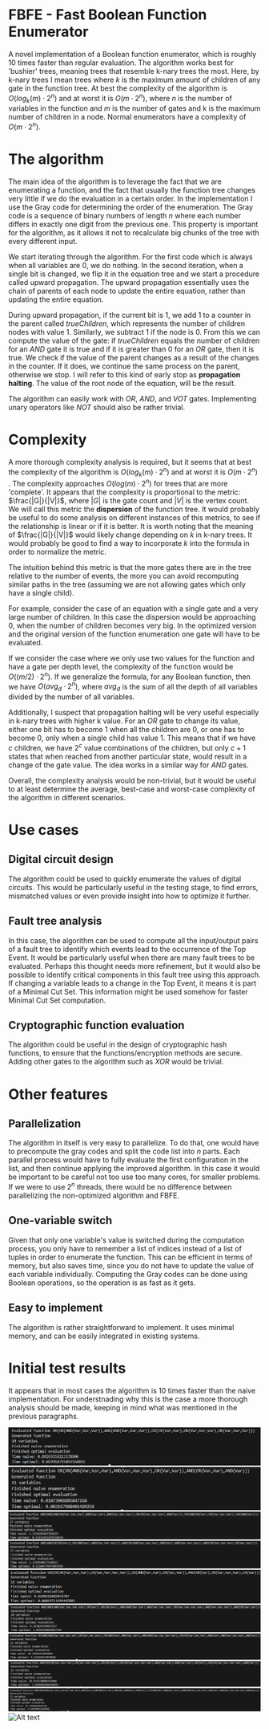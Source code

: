 
# FBFE - Fast Boolean Function Enumerator

A novel implementation of a Boolean function enumerator, which is roughly 10 times faster than regular evaluation. The algorithm works best for 'bushier' trees, meaning trees that resemble k-nary trees the most. Here, by k-nary trees I mean trees where $k$ is the maximum amount of children of any gate in the function tree. At best the complexity of the algorithm is $O(log_k(m) \cdot 2^n)$ and at worst it is $O(m \cdot 2^n)$, where $n$ is the number of variables in the function and $m$ is the number of gates and k is the maximum number of children in a node. Normal enumerators have a complexity of $O(m \cdot 2^n)$.

# The algorithm
The main idea of the algorithm is to leverage the fact that we are enumerating a function, and the fact that usually the function tree changes very little if we do the evaluation in a certain order. In the implementation I use the Gray code for determining the order of the enumeration. The Gray code is a sequence of binary numbers of length $n$ where each number differs in exactly one digit from the previous one. This property is important for the algorithm, as it allows it not to recalculate big chunks of the tree with every different input.

We start iterating through the algorithm. For the first code which is always when all variables are 0, we do nothing. In the second iteration, when a single bit is changed, we flip it in the equation tree and we start a procedure called upward propagation. The upward propagation essentially uses the chain of parents of each node to update the entire equation, rather than updating the entire equation.

During upward propagation, if the current bit is $1$, we add 1 to a counter in the parent called $trueChildren$, which represents the number of children nodes with value $1$. Similarly, we subtract $1$ if the node is 0. From this we can compute the value of the gate: if $trueChildren$ equals the number of children for an $AND$ gate it is true and if it is greater than 0 for an $OR$ gate, then it is true. We check if the value of the parent changes as a result of the changes in the counter. If it does, we continue the same process on the parent, otherwise we stop. I will refer to this kind of early stop as **propagation halting**. The value of the root node of the equation, will be the result.

The algorithm can easily work with $OR$, $AND$, and $VOT$ gates. Implementing unary operators like $NOT$ should also be rather trivial.

# Complexity

A more thorough complexity analysis is required, but it seems that at best the complexity of the algorithm is $O(log_k(m) \cdot 2^n)$ and at worst it is $O(m \cdot 2^n)$ . The complexity approaches $O(log(m) \cdot 2^n)$ for trees that are more 'complete'. It appears that the complexity is proportional to the metric: $\frac{|G|}{|V|}$, where $|G|$ is the gate count and $|V|$ is the vertex count. We will call this metric the **dispersion** of the function tree. It would probably be useful to do some analysis on different instances of this metrics, to see if the relationship is linear or if it is better.  It is worth noting that the meaning of $\frac{|G|}{|V|}$ would likely change depending on $k$ in k-nary trees. It would probably be good to find a way to incorporate $k$ into the formula in order to normalize the metric.

The intuition behind this metric is that the more gates there are in the tree relative to the number of events, the more you can avoid recomputing similar paths in the tree (assuming we are not allowing gates which only have a single child).

For example, consider the case of an equation with a single gate and a very large number of children. In this case the dispersion would be approaching $0$, when the number of children becomes very big. In the optimized version and the original version of the function enumeration one gate will have to be evaluated.

If we consider the case where we only use two values for the function and have a gate per depth level, the complexity of the function would be $O((m/2) \cdot 2^n)$. If we generalize the formula, for any Boolean function, then we have $O(avg_d \cdot 2^n)$, where $avg_d$ is the sum of all the depth of all variables divided by the number of all variables.

Additionally, I suspect that propagation halting will be very useful especially in k-nary trees with higher k value. For an $OR$ gate to change its value, either one bit has to become $1$ when all the children are $0$, or one has to become $0$, only when a single child has value $1$. This means that if we have $c$ children, we have $2^c$ value combinations of the children, but only $c + 1$ states that when reached from another particular state, would result in a change of the gate value. The idea works in a similar way for $AND$ gates.

Overall, the complexity analysis would be non-trivial, but it would be useful to at least determine the average, best-case and worst-case complexity of the algorithm in different scenarios.

# Use cases

## Digital circuit design
The algorithm could be used to quickly enumerate the values of digital circuits. This would be particularly useful in the testing stage, to find errors, mismatched values or even provide insight into how to optimize it further.

## Fault tree analysis
In this case, the algorithm can be used to compute all the input/output pairs of a fault tree to identify which events lead to the occurrence of the Top Event. It would be particularly useful when there are many fault trees to be evaluated. Perhaps this thought needs more refinement, but it would also be possible to identify critical components in this fault tree using this approach. If changing a variable leads to a change in the Top Event, it means it is part of a Minimal Cut Set. This information might be used somehow for faster Minimal Cut Set computation.

## Cryptographic function evaluation

The algorithm could be useful in the design of cryptographic hash functions, to ensure that the functions/encryption methods are secure. Adding other gates to the algorithm such as $XOR$ would be trivial.
# Other features

## Parallelization

The algorithm in itself is very easy to parallelize. To do that, one would have to precompute the gray codes and split the code list into $n$ parts. Each parallel process would have to fully evaluate the first configuration in the list, and then continue applying the improved algorithm. In this case it would be important to be careful not too use too many cores,  for smaller problems. If we were to use $2^n$ threads, there would be no difference between parallelizing the non-optimized algorithm and FBFE.

## One-variable switch

Given that only one variable's value is switched during the computation process, you only have to remember a list of indices instead of a list of tuples in order to enumerate the function. This can be efficient in terms of memory, but also saves time, since you do not have to update the value of each variable individually. Computing the Gray codes can be done using Boolean operations, so the operation is as fast as it gets.

## Easy to implement
The algorithm is rather straightforward to implement. It uses minimal memory, and can be easily integrated in existing systems.

# Initial test results

It appears that in most cases the algorithm is 10 times faster than the naive implementation. For understnading why this is the case a more thorough analysis should be made, keeping in mind what was mentioned in the previous paragraphs.

![Alt text](test_results/image.png)
![Alt text](test_results/image-1.png)
![Alt text](test_results/image-2.png)
![Alt text](test_results/image-3.png)
![Alt text](test_results/image-4.png)
![Alt text](test_results/image-5.png)
![Alt text](test_results/image-6.png)
![Alt text](test_results/image-7.png)
![Alt text](test_results/image-8.png)
![Alt text](test_results/image-9.png)
